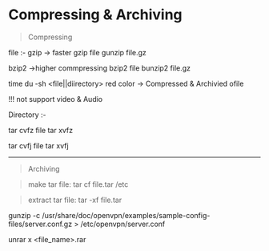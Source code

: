 Compressing & Archiving
=======================

> Compressing

file :-
gzip -> faster
gzip file
gunzip file.gz


bzip2 ->higher commpressing
bzip2 file
bunzip2 file.gz

time
du -sh <file||diirectory>
red color -> Compressed & Archivied ofile


!!! not support video & Audio


Directory :-


tar cvfz file
tar xvfz 


tar cvfj file
tar xvfj

-----------------------------------------------------------------------------
>Archiving

> make tar file:
tar cf file.tar /etc


> extract tar file:
tar -xf file.tar

gunzip -c /usr/share/doc/openvpn/examples/sample-config-files/server.conf.gz > /etc/openvpn/server.conf


unrar x <file_name>.rar